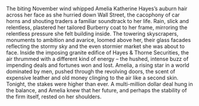 The biting November wind whipped Amelia Katherine Hayes’s auburn hair across her face as she hurried down Wall Street, the cacophony of car horns and shouting traders a familiar soundtrack to her life.  Rain, slick and relentless, plastered her tailored Burberry coat to her frame, mirroring the relentless pressure she felt building inside.  The towering skyscrapers, monuments to ambition and avarice, loomed above her, their glass facades reflecting the stormy sky and the even stormier market she was about to face.  Inside the imposing granite edifice of Hayes & Thorne Securities, the air thrummed with a different kind of energy – the hushed, intense buzz of impending deals and fortunes won and lost.  Amelia, a rising star in a world dominated by men, pushed through the revolving doors, the scent of expensive leather and old money clinging to the air like a second skin.  Tonight, the stakes were higher than ever.  A multi-million dollar deal hung in the balance, and Amelia knew that her future, and perhaps the stability of the firm itself, rested on her shoulders.
